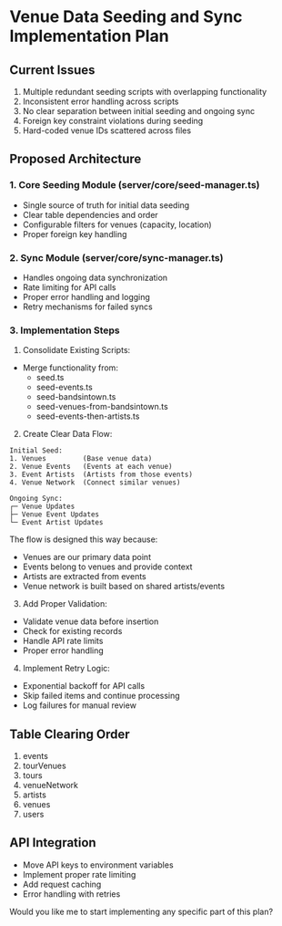 
# Venue Data Seeding and Sync Implementation Plan

## Current Issues
1. Multiple redundant seeding scripts with overlapping functionality
2. Inconsistent error handling across scripts
3. No clear separation between initial seeding and ongoing sync
4. Foreign key constraint violations during seeding
5. Hard-coded venue IDs scattered across files

## Proposed Architecture

### 1. Core Seeding Module (server/core/seed-manager.ts)
- Single source of truth for initial data seeding
- Clear table dependencies and order
- Configurable filters for venues (capacity, location)
- Proper foreign key handling

### 2. Sync Module (server/core/sync-manager.ts)
- Handles ongoing data synchronization
- Rate limiting for API calls
- Proper error handling and logging
- Retry mechanisms for failed syncs

### 3. Implementation Steps

1. Consolidate Existing Scripts:
- Merge functionality from:
  - seed.ts
  - seed-events.ts
  - seed-bandsintown.ts
  - seed-venues-from-bandsintown.ts
  - seed-events-then-artists.ts

2. Create Clear Data Flow:
```
Initial Seed:
1. Venues         (Base venue data)
2. Venue Events   (Events at each venue)
3. Event Artists  (Artists from those events)
4. Venue Network  (Connect similar venues)

Ongoing Sync:
┌─ Venue Updates
├─ Venue Event Updates
└─ Event Artist Updates
```

The flow is designed this way because:
- Venues are our primary data point
- Events belong to venues and provide context
- Artists are extracted from events
- Venue network is built based on shared artists/events

3. Add Proper Validation:
- Validate venue data before insertion
- Check for existing records
- Handle API rate limits
- Proper error handling

4. Implement Retry Logic:
- Exponential backoff for API calls
- Skip failed items and continue processing
- Log failures for manual review

## Table Clearing Order
1. events
2. tourVenues
3. tours
4. venueNetwork
5. artists
6. venues
7. users

## API Integration
- Move API keys to environment variables
- Implement proper rate limiting
- Add request caching
- Error handling with retries

Would you like me to start implementing any specific part of this plan?
